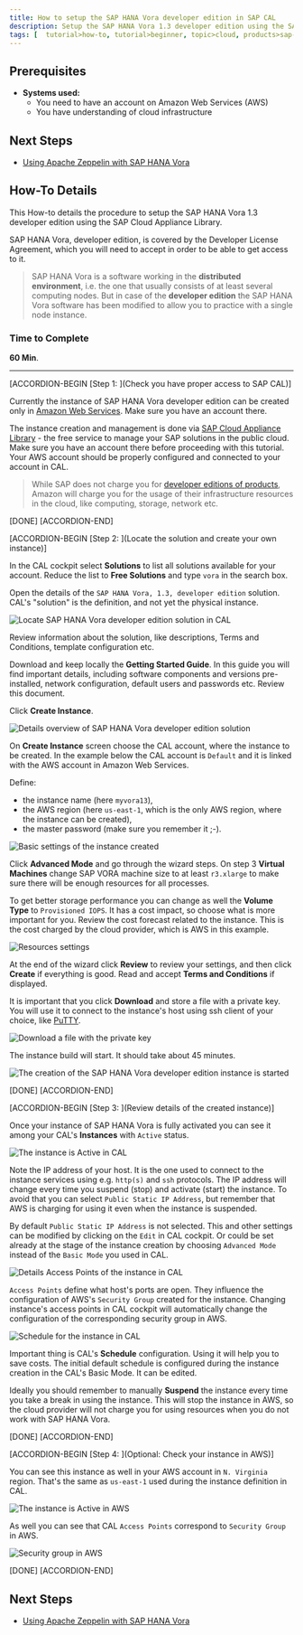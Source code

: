 ```yaml
---
title: How to setup the SAP HANA Vora developer edition in SAP CAL
description: Setup the SAP HANA Vora 1.3 developer edition using the SAP Cloud Appliance Library
tags: [  tutorial>how-to, tutorial>beginner, topic>cloud, products>sap-hana-vora ]
---
```

## Prerequisites  
 - **Systems used:**
   - You need to have an account on Amazon Web Services (AWS)
   - You have understanding of cloud infrastructure

## Next Steps
 - [Using Apache Zeppelin with SAP HANA Vora](http://www.sap.com/developer/tutorials/vora-cal-zeppelin0.html)


## How-To Details
This How-to details the procedure to setup the SAP HANA Vora 1.3 developer edition using the SAP Cloud Appliance Library.

SAP HANA Vora, developer edition, is covered by the Developer License Agreement, which you will need to accept in order to be able to get access to it.

>SAP HANA Vora is a software working in the **distributed environment**, i.e. the one that usually consists of at least several computing nodes. But in case of the **developer edition** the SAP HANA Vora software has been modified to allow you to practice with a single node instance.

### Time to Complete
**60 Min**.

---



[ACCORDION-BEGIN [Step 1: ](Check you have proper access to SAP CAL)]

Currently the instance of SAP HANA Vora developer edition can be created only in [Amazon Web Services](http://aws.amazon.com/account/). Make sure you have an account there.

The instance creation and management is done via [SAP Cloud Appliance Library](https://cal.sap.com/) - the free service to manage your SAP solutions in the public cloud. Make sure you have an account there before proceeding with this tutorial. Your AWS account should be properly configured and connected to your account in CAL.

>While SAP does not charge you for [developer editions of products](http://www.sap.com/developer/trials-downloads.html), Amazon will charge you for the usage of their infrastructure resources in the cloud, like computing, storage, network etc.

[DONE]
[ACCORDION-END]


[ACCORDION-BEGIN [Step 2: ](Locate the solution and create your own instance)]

In the CAL cockpit select **Solutions** to list all solutions available for your account. Reduce the list to **Free Solutions** and type `vora` in the search box.

Open the details of the `SAP HANA Vora, 1.3, developer edition` solution. CAL's "solution" is the definition, and not yet the physical instance.

![Locate SAP HANA Vora developer edition solution in CAL](vorasetup01.jpg)

Review information about the solution, like descriptions, Terms and Conditions, template configuration etc.

Download and keep locally the **Getting Started Guide**. In this guide you will find important details, including software components and versions pre-installed, network configuration, default users and passwords etc. Review this document.

Click **Create Instance**.

![Details overview of SAP HANA Vora developer edition solution](vorasetup02.jpg)

On **Create Instance** screen choose the CAL account, where the instance to be created. In the example below the CAL account is `Default` and it is linked with the AWS account in Amazon Web Services.

Define:
- the instance name (here `myvora13`),
- the AWS region (here `us-east-1`, which is the only AWS region, where the instance can be created),
- the master password (make sure you remember it ;-).

![Basic settings of the instance created](vorasetup03a.jpg)

Click **Advanced Mode** and go through the wizard steps. On step 3 **Virtual Machines** change SAP VORA machine size to at least `r3.xlarge` to make sure there will be enough resources for all processes.

To get better storage performance you can change as well the **Volume Type** to `Provisioned IOPS`. It has a cost impact, so choose what is more important for you. Review the cost forecast related to the instance. This is the cost charged by the cloud provider, which is AWS in this example.

![Resources settings](vorasetup03b.jpg)

At the end of the wizard click **Review** to review your settings, and then click **Create** if everything is good. Read and accept **Terms and Conditions** if displayed.

It is important that you click **Download** and store a file with a private key. You will use it to connect to the instance's host using ssh client of your choice, like [PuTTY](http://www.putty.org/).

![Download a file with the private key](vorasetup04.jpg)

The instance build will start. It should take about 45 minutes.

![The creation of the SAP HANA Vora developer edition instance is started](vorasetup05.jpg)

[DONE]
[ACCORDION-END]



[ACCORDION-BEGIN [Step 3: ](Review details of the created instance)]

Once your instance of SAP HANA Vora is fully activated you can see it among your CAL's **Instances** with `Active` status.

![The instance is Active in CAL](vorasetup06.jpg)

Note the IP address of your host. It is the one used to connect to the instance services using e.g. `http(s)` and `ssh` protocols. The IP address will change every time you suspend (stop) and activate (start) the instance. To avoid that you can select `Public Static IP Address`, but remember that AWS is charging for using it even when the instance is suspended.

By default `Public Static IP Address` is not selected. This and other settings can be modified by clicking on the `Edit` in CAL cockpit. Or could be set already at the stage of the instance creation by choosing `Advanced Mode` instead of the `Basic Mode` you used in CAL.

![Details Access Points of the instance in CAL](vorasetup07.jpg)

`Access Points` define what host's ports are open. They influence the configuration of AWS's `Security Group` created for the instance. Changing instance's access points in CAL cockpit will automatically change the configuration of the corresponding security group in AWS.

![Schedule for the instance in CAL](vorasetup08.jpg)

Important thing is CAL's **Schedule** configuration. Using it will help you to save costs. The initial default schedule is configured during the instance creation in the CAL's Basic Mode. It can be edited.

Ideally you should remember to manually **Suspend** the instance every time you take a break in using the instance. This will stop the instance in AWS, so the cloud provider will not charge you for using resources when you do not work with SAP HANA Vora.


[DONE]
[ACCORDION-END]


[ACCORDION-BEGIN [Step 4: ](Optional: Check your instance in AWS)]

You can see this instance as well in your AWS account in `N. Virginia` region. That's the same as `us-east-1` used during the instance definition in CAL.

![The instance is Active in AWS](vorasetup09.jpg)

As well you can see that CAL `Access Points` correspond to `Security Group` in AWS.

![Security group in AWS](vorasetup10.jpg)


[DONE]
[ACCORDION-END]


## Next Steps
- [Using Apache Zeppelin with SAP HANA Vora](http://www.sap.com/developer/tutorials/vora-cal-zeppelin0.html)
